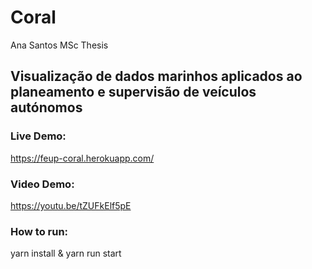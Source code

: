 # Coral
Ana Santos MSc Thesis

## Visualização de dados marinhos aplicados ao planeamento e supervisão de veículos autónomos

### Live Demo:
https://feup-coral.herokuapp.com/

### Video Demo: 
https://youtu.be/tZUFkElf5pE


### How to run:
<!---
npm install & npm start
-->
yarn install & yarn run start
